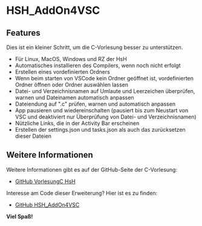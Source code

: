 # HSH_AddOn4VSC

## Features

Dies ist ein kleiner Schritt, um die C-Vorlesung besser zu unterstützen. 

* Für Linux, MacOS, Windows und RZ der HsH
* Automatisches installieren des Compilers, wenn noch nicht erfolgt
* Erstellen eines vordefinierten Ordners
* Wenn beim starten von VSCode kein Ordner geöffnet ist, vordefinierten Ordner öffnen oder Ordner auswählen lassen 
* Datei- und Verzeichnisnamen auf Umlaute und Leerzeichen überprüfen, warnen und Dateinamen automatisch anpassen
* Dateiendung auf ".c" prüfen, warnen und automatisch anpassen
* App pausieren und wiedereinschalten (pausiert bis zum Neustart von VSC und deaktiviert nur Überprüfung von Datei- und Verzeichnisnamen)
* Nützliche Links, die in der Activity Bar erscheinen
* Erstellen der settings.json und tasks.json als auch das zurücksetzen dieser Dateien

## Weitere Informationen

Weitere Informationen gibt es auf der GitHub-Seite der C-Vorlesung:

* [GitHub VorlesungC HsH](https://github.com/hshf1/VorlesungC)

Interesse am Code dieser Erweiterung? Hier ist es zu finden:

* [GitHub HSH_AddOn4VSC](https://github.com/hshf1/HSH_AddOn4VSC)

**Viel Spaß!**